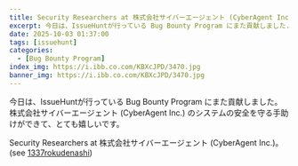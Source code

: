 ```yaml
---
title: Security Researchers at 株式会社サイバーエージェント (CyberAgent Inc.)
excerpt: 今日は、IssueHuntが行っている Bug Bounty Program にまた貢献しました...
date: 2025-10-03 01:37:00
tags: [issuehunt]
categories:
  - [Bug Bounty Program]
index_img: https://i.ibb.co.com/KBXcJPD/3470.jpg
banner_img: https://i.ibb.co.com/KBXcJPD/3470.jpg
---
```


今日は、IssueHuntが行っている Bug Bounty Program にまた貢献しました。株式会社サイバーエージェント (CyberAgent Inc.) のシステムの安全を守る手助けができて、とても嬉しいです。

Security Researchers at 株式会社サイバーエージェント (CyberAgent Inc.)。(see [1337rokudenashi](https://issuehunt.io/programs/43f8fcd7-430d-47e1-bc1b-4ed59352797d/hof))
